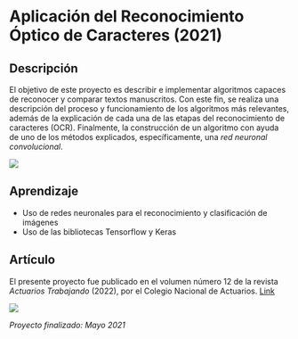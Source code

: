 # Aplicación del Reconocimiento Óptico de Caracteres (2021)

## Descripción

El objetivo de este proyecto es describir e implementar algoritmos 
capaces de reconocer y comparar textos manuscritos. 
Con este fin, se realiza una descripción del proceso y 
funcionamiento de los algoritmos más relevantes, 
además de la explicación de cada una de las etapas del 
reconocimiento de caracteres (OCR). Finalmente, la 
construcción de un algoritmo con ayuda de uno de los 
métodos explicados, específicamente, una *red neuronal 
convolucional*.

![](https://anderfernandez.com/wp-content/uploads/2020/03/Red-Neuronal-Convolucional.gif)

## Aprendizaje
- Uso de redes neuronales para el reconocimiento y clasificación de imágenes
- Uso de las bibliotecas Tensorflow y Keras

## Artículo

El presente proyecto fue publicado en el volumen número 12 
de la revista *Actuarios Trabajando* (2022), por el Colegio Nacional 
de Actuarios. [Link](https://lnkd.in/gCAjjqng)

![](https://media-exp1.licdn.com/dms/image/C4D22AQEdJ7-PYMDA_g/feedshare-shrink_800/0/1658848731876?e=1665619200&v=beta&t=9fCydMtx1rOrVw12ns7rX3Bh30NoqB7mgWbqP-mpWE0)

*Proyecto finalizado: Mayo 2021*

